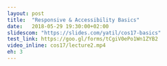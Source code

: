 ```yaml
---
layout: post
title:  "Responsive & Accessibility Basics"
date:   2018-05-29 19:30:00+02:00
slidescom: "https://slides.com/yatil/cos17-basics"
test_link: https://goo.gl/forms/tCgiV0ePo1Wn1ZYB2
video_inline: cos17/lecture2.mp4
eh: 3
---
```


